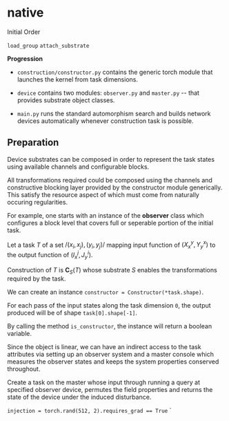 # native
Initial Order

`load_group`
`attach_substrate`

**Progression**

- `construction/constructor.py` contains the generic torch module that launches the kernel from task dimensions.

- `device` contains two modules: `observer.py` and `master.py` -- that provides substrate object classes.

- `main.py` runs the standard automorphism search and builds network devices automatically whenever construction task is possible.


## Preparation

Device substrates can be composed in order to represent the task states using available channels and configurable blocks.

All transformations required could be composed using the channels and constructive blocking layer provided by the constructor module generically. This satisfy the resource aspect of which must come from naturally occuring regularities.

For example, one starts with an instance of the **observer** class which configures a block level that covers full or seperable portion of the initial task.

Let a task $T$ of a set ${/{(x_i, x_j), (y_i, y_j)}/}$ mapping input function of $(X_{x}^y, Y_{y}^x)$ to the output function of $(I_{x}^j, J_{y}^i)$.

Construction of $T$ is $\mathbf{C}_{S}(T)$ whose substrate $S$ enables the transformations required by the task.

We can create an instance `constructor = Constructor(*task.shape)`.

For each pass of the input states along the task dimension `0`, the output produced will be of shape `task[0].shape[-1]`.

By calling the method `is_constructor`, the instance will return a boolean variable.

Since the object is linear, we can have an indirect access to the task attributes via setting up an observer system and a master console which measures the observer states and keeps the system properties conserved throughout.

Create a task on the master whose input through running a query at specified observer device, permutes the field properties and returns the state of the device under the induced disturbance.

`injection = torch.rand(512, 2).requires_grad == True`
`
